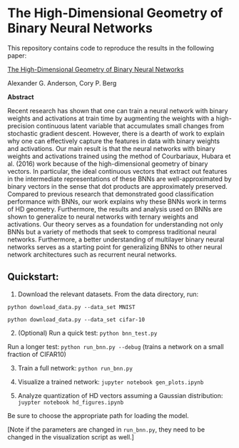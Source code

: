 # The High-Dimensional Geometry of Binary Neural Networks

This repository contains code to reproduce the results in the following
paper:

[The High-Dimensional Geometry of Binary Neural Networks](https://openreview.net/forum?id=B1IDRdeCW)

Alexander G. Anderson, Cory P. Berg


**Abstract**

Recent research has shown that one can train a neural network with binary
weights and activations at train time by augmenting the weights with a
high-precision continuous latent variable that accumulates small changes from
stochastic gradient descent. However, there is a dearth of work to explain why
one can effectively capture the features in data with binary weights and
activations. Our main result is that the neural networks with binary weights
and activations trained using the method of Courbariaux, Hubara et al. (2016)
work because of the high-dimensional geometry of binary vectors. In particular,
the ideal continuous vectors that extract out features in the intermediate
representations of these BNNs are well-approximated by binary vectors in the
sense that dot products are approximately preserved. Compared to previous
research that demonstrated good classification performance with BNNs, our work
explains why these BNNs work in terms of HD geometry.  Furthermore, the results
and analysis used on BNNs are shown to generalize to neural networks with
ternary weights and activations. Our theory serves as a foundation for
understanding not only BNNs but a variety of methods that seek to compress
traditional neural networks. Furthermore, a better understanding of multilayer
binary neural networks serves as a starting point for generalizing BNNs to
other neural network architectures such as recurrent neural networks.


## Quickstart:

1. Download the relevant datasets. From the data directory, run:

`python download_data.py --data_set MNIST`

`python download_data.py --data_set cifar-10`

2. (Optional) Run a quick test: `python bnn_test.py`

Run a longer test: `python run_bnn.py --debug` (trains a network on a small
fraction of CIFAR10)

3. Train a full network: `python run_bnn.py`

4. Visualize a trained network: `jupyter notebook gen_plots.ipynb`

5. Analyze quantization of HD vectors assuming a Gaussian distribution:
`juypter notebook hd_figures.ipynb`

Be sure to choose the appropriate path for loading the model.

[Note if the parameters are changed in `run_bnn.py`, they need to be changed in
the visualization script as well.]
